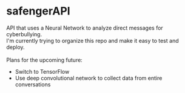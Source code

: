 # safengerAPI
API that uses a Neural Network to analyze direct messages for cyberbullying. <br>
I'm currently trying to organize this repo and make it easy to test and deploy. <br>
<br>
Plans for the upcoming future: <br>
- Switch to TensorFlow
- Use deep convolutional network to collect data from entire conversations
